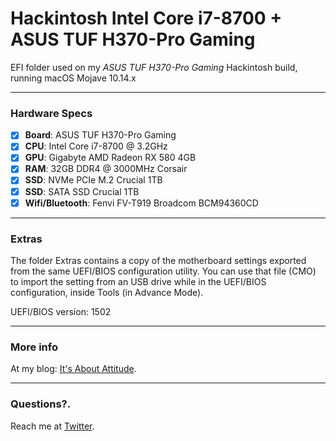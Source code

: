 # Hackintosh Intel Core i7-8700 + ASUS TUF H370-Pro Gaming
EFI folder used on my _ASUS TUF H370-Pro Gaming_ Hackintosh build, running macOS Mojave 10.14.x

--------------------------------------------------------------------------------------------

### Hardware Specs

- [x] <b>Board</b>: ASUS TUF H370-Pro Gaming
- [x] <b>CPU</b>: Intel Core i7-8700 @ 3.2GHz
- [x] <b>GPU</b>: Gigabyte AMD Radeon RX 580 4GB
- [x] <b>RAM</b>: 32GB DDR4 @ 3000MHz Corsair
- [x] <b>SSD</b>: NVMe PCIe M.2 Crucial 1TB
- [x] <b>SSD</b>: SATA SSD Crucial 1TB
- [x] <b>Wifi/Bluetooth</b>: Fenvi FV-T919 Broadcom BCM94360CD

--------------------------------------------------------------------------------------------

### Extras
The folder Extras contains a copy of the motherboard settings exported from the same UEFI/BIOS configuration utility.
You can use that file (CMO) to import the setting from an USB drive while in the UEFI/BIOS configuration, inside Tools (in Advance Mode).

UEFI/BIOS version: 1502

--------------------------------------------------------------------------------------------

### More info
At my blog: [It's About Attitude](https://itsaboutactitud.wordpress.com/2019/09/03/hackintosh-2019/).

--------------------------------------------------------------------------------------------

### Questions?.
Reach me at [Twitter](https://twitter.com/TCattd/).
